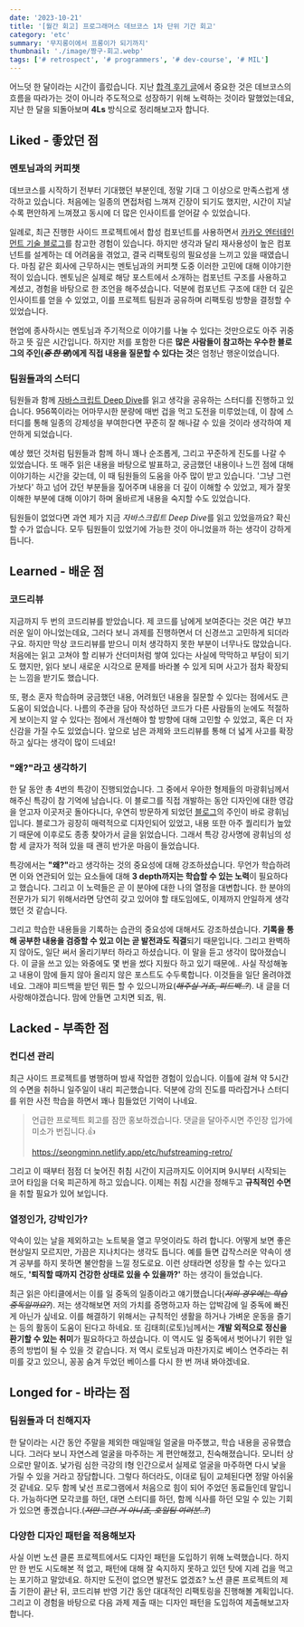 ```yaml
---
date: '2023-10-21'
title: '[월간 회고] 프로그래머스 데브코스 1차 단위 기간 회고'
category: 'etc'
summary: '무지롱이에서 프롱이가 되기까지'
thumbnail: './image/짱구-회고.webp'
tags: ['# retrospect', '# programmers', '# dev-course', '# MIL']
---
```


어느덧 한 달이라는 시간이 흘렀습니다. 지난 [합격 후기 글](https://seongminn.netlify.app/etc/programmers-dev-course-5th/)에서 중요한 것은 데브코스의 흐름을 따라가는 것이 아니라 주도적으로 성장하기 위해 노력하는 것이라 말했었는데요, 지난 한 달을 되돌아보며 **4Ls** 방식으로 정리해보고자 합니다.

## Liked - 좋았던 점

### 멘토님과의 커피챗

데브코스를 시작하기 전부터 기대했던 부분인데, 정말 기대 그 이상으로 만족스럽게 생각하고 있습니다. 처음에는 일종의 면접처럼 느껴져 긴장이 되기도 했지만, 시간이 지날수록 편안하게 느껴졌고 동시에 더 많은 인사이트를 얻어갈 수 있었습니다.

일례로, 최근 진행한 사이드 프로젝트에서 합성 컴포넌트를 사용하면서 [카카오 엔터테인먼트 기술 블로그](https://fe-developers.kakaoent.com/2022/220731-composition-component/)를 참고한 경험이 있습니다. 하지만 생각과 달리 재사용성이 높은 컴포넌트를 설계하는 데 어려움을 겪었고, 결국 리팩토링의 필요성을 느끼고 있을 때였습니다. 마침 같은 회사에 근무하시는 멘토님과의 커피챗 도중 이러한 고민에 대해 이야기한 적이 있습니다. 멘토님은 실제로 해당 포스트에서 소개하는 컴포넌트 구조를 사용하고 계셨고, 경험을 바탕으로 한 조언을 해주셨습니다. 덕분에 컴포넌트 구조에 대한 더 깊은 인사이트를 얻을 수 있었고, 이를 프로젝트 팀원과 공유하며 리팩토링 방향을 결정할 수 있었습니다.

현업에 종사하시는 멘토님과 주기적으로 이야기를 나눌 수 있다는 것만으로도 아주 귀중하고 뜻 깊은 시간입니다. 하지만 저를 포함한 다른 **많은 사람들이 참고하는 우수한 블로그의 주인(_<s>중 한 명</s>_)에게 직접 내용을 질문할 수 있다는 것**은 엄청난 행운이었습니다.

### 팀원들과의 스터디

팀원들과 함께 [자바스크립트 Deep Dive](https://www.yes24.com/Product/Goods/92742567)를 읽고 생각을 공유하는 스터디를 진행하고 있습니다. 956쪽이라는 어마무시한 분량에 매번 겁을 먹고 도전을 미루었는데, 이 참에 스터디를 통해 일종의 강제성을 부여한다면 꾸준히 잘 해나갈 수 있을 것이라 생각하여 제안하게 되었습니다.

예상 했던 것처럼 팀원들과 함께 하니 꽤나 순조롭게, 그리고 꾸준하게 진도를 나갈 수 있었습니다. 또 매주 읽은 내용을 바탕으로 발표하고, 궁금했던 내용이나 느낀 점에 대해 이야기하는 시간을 갖는데, 이 때 팀원들의 도움을 아주 많이 받고 있습니다. '그냥 그런가보다' 하고 넘어 갔던 부분들을 짚어주며 내용을 더 깊이 이해할 수 있었고, 제가 잘못 이해한 부분에 대해 이야기 하며 올바르게 내용을 숙지할 수도 있었습니다.

팀원들이 없었다면 과연 제가 지금 *자바스크립트 Deep Dive*를 읽고 있었을까요? 확신할 수가 없습니다. 모두 팀원들이 있었기에 가능한 것이 아니었을까 하는 생각이 강하게 듭니다.

## Learned - 배운 점

### 코드리뷰

지금까지 두 번의 코드리뷰를 받았습니다. 제 코드를 남에게 보여준다는 것은 여간 부끄러운 일이 아니었는데요, 그러다 보니 과제를 진행하면서 더 신경쓰고 고민하게 되더라구요. 하지만 막상 코드리뷰를 받으니 미처 생각하지 못한 부분이 너무나도 많았습니다. 처음에는 읽고 고쳐야 할 리뷰가 산더미처럼 쌓여 있다는 사실에 막막하고 부담이 되기도 했지만, 읽다 보니 새로운 시각으로 문제를 바라볼 수 있게 되며 사고가 점차 확장되는 느낌을 받기도 했습니다.

또, 평소 혼자 학습하며 궁금했던 내용, 어려웠던 내용을 질문할 수 있다는 점에서도 큰 도움이 되었습니다. 나름의 주관을 담아 작성하던 코드가 다른 사람들의 눈에도 적절하게 보이는지 알 수 있다는 점에서 개선해야 할 방향에 대해 고민할 수 있었고, 혹은 더 자신감을 가질 수도 있었습니다. 앞으로 남은 과제와 코드리뷰를 통해 더 넓게 사고를 확장하고 싶다는 생각이 많이 드네요!

### "왜?"라고 생각하기

한 달 동안 총 4번의 특강이 진행되었습니다. 그 중에서 우아한 형제들의 마광휘님께서 해주신 특강이 참 기억에 남습니다. 이 블로그를 직접 개발하는 동안 디자인에 대한 영감을 얻고자 이곳저곳 돌아다니다, 우연히 방문하게 되었던 [블로그](https://vallista.kr/)의 주인이 바로 광휘님입니다. 블로그가 굉장히 매력적으로 디자인되어 있었고, 내용 또한 아주 퀄리티가 높았기 때문에 이후로도 종종 찾아가서 글을 읽었습니다. 그래서 특강 강사명에 광휘님의 성함 세 글자가 적혀 있을 때 괜히 반가운 마음이 들었습니다.

특강에서는 <b>"왜?"</b>라고 생각하는 것의 중요성에 대해 강조하셨습니다. 무언가 학습하려면 이와 연관되어 있는 요소들에 대해 **3 depth까지는 학습할 수 있는 노력**이 필요하다고 했습니다. 그리고 이 노력들은 곧 이 분야에 대한 나의 열정을 대변합니다. 한 분야의 전문가가 되기 위해서라면 당연히 갖고 있어야 할 태도임에도, 이제까지 안일하게 생각했던 것 같습니다.

그리고 학습한 내용들을 기록하는 습관의 중요성에 대해서도 강조하셨습니다. **기록을 통해 공부한 내용을 검증할 수 있고 이는 곧 발전과도 직결**되기 때문입니다. 그리고 완벽하지 않아도, 일단 써서 올리기부터 하라고 하셨습니다. 이 말을 듣고 생각이 많아졌습니다. 이 글을 쓰고 있는 와중에도 몇 번을 썼다 지웠다 하고 있기 때문에.. 사실 작성해놓고 내용이 맘에 들지 않아 올리지 않은 포스트도 수두룩합니다. 이것들을 일단 올려야겠네요. 그래야 피드백을 받던 뭐든 할 수 있으니까요(<s>_해주실 거죠, 피드백..?_</s>). 내 글을 더 사랑해야겠습니다. 맘에 안들면 고치면 되죠, 뭐.

## Lacked - 부족한 점

### 컨디션 관리

최근 사이드 프로젝트를 병행하며 밤새 작업한 경험이 있습니다. 이틀에 걸쳐 약 5시간의 수면을 취하니 일주일이 내리 피곤했습니다. 덕분에 강의 진도를 따라잡거나 스터디를 위한 사전 학습을 하면서 꽤나 힘들었던 기억이 나네요.

> 언급한 프로젝트 회고를 잠깐 홍보하겠습니다. 댓글을 달아주시면 주인장 입가에 미소가 번집니다.👍
>
> https://seongminn.netlify.app/etc/hufstreaming-retro/

그리고 이 때부터 점점 더 늦어진 취침 시간이 지금까지도 이어지며 9시부터 시작되는 코어 타임을 더욱 피곤하게 하고 있습니다. 이제는 취침 시간을 정해두고 **규칙적인 수면**을 취할 필요가 있어 보입니다.

### 열정인가, 강박인가?

약속이 있는 날을 제외하고는 노트북을 열고 무엇이라도 하려 합니다. 어떻게 보면 좋은 현상일지 모르지만, 가끔은 지나치다는 생각도 듭니다. 예를 들면 갑작스러운 약속이 생겨 공부를 하지 못하면 불안함을 느낄 정도로요. 이런 상태라면 성장을 할 수는 있다고 해도, **'퇴직할 때까지 건강한 상태로 있을 수 있을까?'** 하는 생각이 들었습니다.

최근 읽은 아티클에서는 이를 일 중독의 일종이라고 얘기했습니다(_<s>저의 경우에는 학습 중독일까요?</s>_). 저는 생각해보면 저의 가치를 증명하고자 하는 압박감에 일 중독에 빠진 게 아닌가 싶네요. 이를 해결하기 위해서는 규칙적인 생활을 하거나 가벼운 운동을 즐기는 등의 활동이 도움이 된다고 하네요. 또 김태희(로토)님께서는 **개발 외적으로 정신을 환기할 수 있는 취미**가 필요하다고 하셨습니다. 이 역시도 일 중독에서 벗어나기 위한 일종의 방법이 될 수 있을 것 같습니다. 저 역시 로토님과 마찬가지로 베이스 연주라는 취미를 갖고 있으니, 꽁꽁 숨겨 두었던 베이스를 다시 한 번 꺼내 봐야겠네요.

## Longed for - 바라는 점

### 팀원들과 더 친해지자

한 달이라는 시간 동안 주말을 제외한 매일매일 얼굴을 마주했고, 학습 내용을 공유했습니다. 그러다 보니 자연스레 얼굴을 마주하는 게 편안해졌고, 친숙해졌습니다. 모니터 상으로만 말이죠. 낯가림 심한 극강의 I형 인간으로서 실제로 얼굴을 마주하면 다시 낯을 가릴 수 있을 거라고 장담합니다. 그렇다 하더라도, 이대로 팀이 교체된다면 정말 아쉬울 것 같네요. 모두 함께 낯선 프로그램에서 처음으로 힘이 되어 주었던 동료들인데 말입니다. 가능하다면 모각코를 하던, 대면 스터디를 하던, 함께 식사를 하던 모일 수 있는 기회가 있으면 좋겠습니다.(_<s>저만 그런 거 아니죠, 호일팀 여러분..?</s>_)

### 다양한 디자인 패턴을 적용해보자

사실 이번 노션 클론 프로젝트에서도 디자인 패턴을 도입하기 위해 노력했습니다. 하지만 한 번도 시도해본 적 없고, 패턴에 대해 잘 숙지하지 못하고 있던 탓에 지레 겁을 먹고는 포기하고 말았네요. 하지만 도전이 없으면 발전도 없겠죠? 노션 클론 프로젝트의 제출 기한이 끝난 뒤, 코드리뷰 반영 기간 동안 대대적인 리팩토링을 진행해볼 계획입니다. 그리고 이 경험을 바탕으로 다음 과제 제출 때는 디자인 패턴을 도입하여 제출해보고자 합니다.
